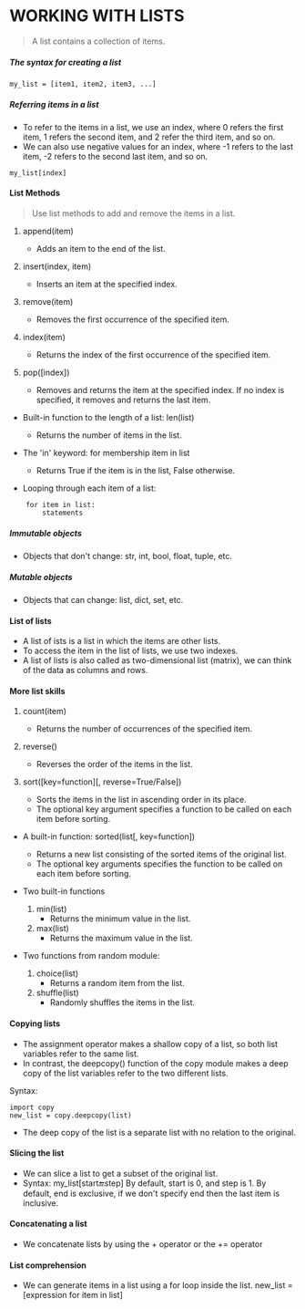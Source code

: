 # WORKING WITH LISTS
> A list contains a collection of items.

##### The syntax for creating a list
```
my_list = [item1, item2, item3, ...]
```
##### Referring items in a list
- To refer to the items in a list, we use an index, where 0 refers the first item, 1 refers the second item, and 2 refer the third item, and so on.
- We can also use negative values for an index, where -1 refers to the last item, -2 refers to the second last item, and so on.

```
my_list[index]
```

#### List Methods
> Use list methods to add and remove the items in a list.

1. append(item)
    - Adds an item to the end of the list.

2. insert(index, item)
    - Inserts an item at the specified index.

3. remove(item)
    - Removes the first occurrence of the specified item.

4. index(item)
    - Returns the index of the first occurrence of the specified item.

5. pop([index])
    - Removes and returns the item at the specified index. If no index is specified, it removes and returns the last item.

- Built-in function to the length of a list:
    len(list)
    - Returns the number of items in the list.

- The 'in' keyword: for membership
    item in list
    - Returns True if the item is in the list, False otherwise.

- Looping through each item of a list:
```
    for item in list:
        statements
```  

##### Immutable objects
- Objects that don't change:
    str, int, bool, float, tuple, etc.
    
##### Mutable objects
- Objects that can change:
    list, dict, set, etc.

#### List of lists
- A list of ists is a list in which the items are other lists.
- To access the item in the list of lists, we use two indexes.
- A list of lists is also called as two-dimensional list (matrix), we can think of the data as columns and rows.


#### More list skills
1. count(item)
    - Returns the number of occurrences of the specified item.

2. reverse()
    - Reverses the order of the items in the list.

3. sort([key=function][, reverse=True/False])
    - Sorts the items in the list in ascending order in its place.
    - The optional key argument specifies a function to be called on each item before sorting.

- A built-in function: sorted(list[, key=function])
    - Returns a new list consisting of the sorted items of the original list.
    - The optional key arguments specifies the function to be called on each item before sorting.


- Two built-in functions
    1. min(list)
        - Returns the minimum value in the list.
    2. max(list)
        - Returns the maximum value in the list.


- Two functions from random module:
    1. choice(list)
        - Returns a random item from the list.
    2. shuffle(list)
        - Randomly shuffles the items in the list.

#### Copying lists
- The assignment operator makes a shallow copy of a list, so both list variables refer to the same list.
- In contrast, the deepcopy() function of the copy module makes a deep copy of the list variables refer to the two different lists.

Syntax:
```
import copy
new_list = copy.deepcopy(list)
```
- The deep copy of the list is a separate list with no relation to the original.


#### Slicing the list
- We can slice a list to get a subset of the original list.
- Syntax:
    my_list[start:end:step]
    By default, start is 0, and step is 1.
    By default, end is exclusive, if we don't specify end then the last item is inclusive.


#### Concatenating a list
- We concatenate lists by using the + operator or the += operator


#### List comprehension
- We can generate items in a list using a for loop inside the list.
new_list = [expression for item in list]